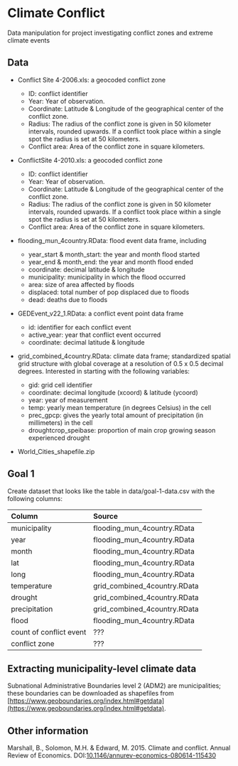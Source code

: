 # Climate Conflict
Data manipulation for project investigating conflict zones and extreme climate 
events

## Data

+ Conflict Site 4-2006.xls: a geocoded conflict zone
  + ID: conflict identifier
  + Year: Year of observation. 
  + Coordinate: Latitude & Longitude of the geographical center of the conflict 
  zone. 
  + Radius: The radius of the conflict zone is given in 50 kilometer intervals, 
  rounded upwards. If a conflict took place within a single spot the radius is 
  set at 50 kilometers. 
  + Conflict area: Area of the conflict zone in square kilometers. 

+ ConflictSite 4-2010.xls: a geocoded conflict zone
  + ID: conflict identifier
  + Year: Year of observation. 
  + Coordinate: Latitude & Longitude of the geographical center of the conflict 
  zone. 
  + Radius: The radius of the conflict zone is given in 50 kilometer intervals, 
  rounded upwards. If a conflict took place within a single spot the radius is 
  set at 50 kilometers. 
  + Conflict area: Area of the conflict zone in square kilometers. 

+ flooding_mun_4country.RData: flood event data frame, including
  + year_start & month_start: the year and month flood started
  + year_end & month_end: the year and month flood ended
  + coordinate: decimal latitude & longitude
  + municipality: municipality in which the flood occurred
  + area: size of area affected by floods
  + displaced: total number of pop displaced due to floods
  + dead: deaths due to floods

+ GEDEvent_v22_1.RData: a conflict event point data frame
  + id: identifier for each conflict event
  + active_year: year that conflict event occurred
  + coordinate: decimal latitude & longitude

+ grid_combined_4country.RData: climate data frame; standardized spatial grid 
structure with global coverage at a resolution of 0.5 x 0.5 decimal degrees. 
Interested in starting with the following variables:
  + gid: grid cell identifier
  + coordinate: decimal longitude (xcoord) & latitude (ycoord)
  + year: year of measurement
  + temp: yearly mean temperature (in degrees Celsius) in the cell 
  + prec_gpcp: gives the yearly total amount of precipitation (in millimeters) 
  in the cell
  + droughtcrop_speibase: proportion of main crop growing season experienced 
  drought

+ World_Cities_shapefile.zip

## Goal 1

Create dataset that looks like the table in data/goal-1-data.csv with the 
following columns: 

| Column | Source | 
|:-------|:-------|
| municipality | flooding_mun_4country.RData |
| year | flooding_mun_4country.RData |
| month | flooding_mun_4country.RData |
| lat | flooding_mun_4country.RData |
| long | flooding_mun_4country.RData |
| temperature | grid_combined_4country.RData |
| drought | grid_combined_4country.RData |
| precipitation | grid_combined_4country.RData |
| flood | flooding_mun_4country.RData |
| count of conflict event | ??? |
| conflict zone | ??? |

## Extracting municipality-level climate data

Subnational Administrative Boundaries level 2 (ADM2) are municipalities; these 
boundaries can be downloaded as shapefiles from 
[https://www.geoboundaries.org/index.html#getdata](https://www.geoboundaries.org/index.html#getdata).

## Other information

Marshall, B., Solomon, M.H. & Edward, M. 2015. Climate and conflict. Annual Review of
Economics. DOI:[10.1146/annurev-economics-080614-115430](https://doi.org/10.1146/annurev-economics-080614-115430)